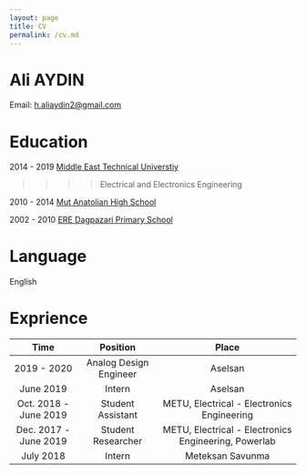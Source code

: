 ```yaml
---
layout: page
title: CV
permalink: /cv.md
---
```

# Ali AYDIN

Email: [h.aliaydin2@gmail.com](mailto:h.aliaydin2@gmail.com)

# Education

2014 - 2019 [Middle East Technical Universtiy](https://eee.metu.edu.tr/)

>>>> Electrical and Electronics Engineering
            
2010 - 2014 [Mut Anatolian High School](http://mutanadolu.meb.k12.tr/)

2002 - 2010 [ERE Dagpazari Primary School](http://eredagpazariilkokulu-ortaokulu.meb.k12.tr/)

# Language

English

# Exprience 

| Time | Position | Place |
| :-----: | :-----: | :----: |
| 2019 - 2020 | Analog Design Engineer | Aselsan |
| June 2019 | Intern | Aselsan | 
|Oct. 2018 - June 2019|Student Assistant |  METU, Electrical - Electronics Engineering|
|Dec. 2017 - June 2019 | Student Researcher| METU, Electrical - Electronics Engineering, Powerlab|
|July 2018| Intern | Meteksan Savunma|



